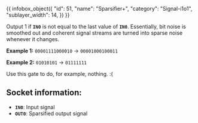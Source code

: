 {{ infobox_object({
	"id": 51,
	"name": "Sparsifier+",
	"category": "Signal-i1o1",
	"sublayer_width": 14,
}) }}

Output 1 if **`IN0`** is not equal to the last value of **`IN0`**. Essentially, bit noise is smoothed out and coherent signal streams are turned into sparse noise whenever it changes.

**Example 1:** `00001111000010` -> `00001000100011`

**Example 2:** `01010101` -> `01111111`

Use this gate to do, for example, nothing. :(

## Socket information:
- **`IN0`**: Input signal
- **`OUT0`**: Sparsified output signal